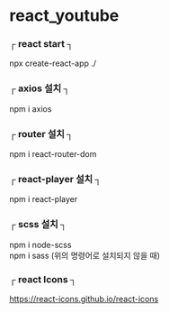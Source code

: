 # react_youtube       

### ┌  react start  ┐        
npx create-react-app ./      

### ┌  axios 설치  ┐      
npm i axios      

### ┌  router 설치  ┐      
npm i react-router-dom       

### ┌  react-player 설치  ┐      
npm i react-player      

### ┌  scss 설치  ┐       
npm i node-scss        
npm i sass (위의 명령어로 설치되지 않을 때)      

### ┌  react Icons  ┐       
https://react-icons.github.io/react-icons      

###   

